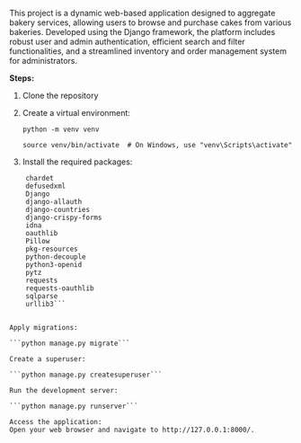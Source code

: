 This project is a dynamic web-based application designed to aggregate bakery services, allowing users to browse and purchase cakes from various bakeries. Developed using the Django framework, the platform includes robust user and admin authentication, efficient search and filter functionalities, and a streamlined inventory and order management system for administrators.

**Steps:**

1. Clone the repository
2. Create a virtual environment:

    ```python -m venv venv```
   
   ```source venv/bin/activate  # On Windows, use "venv\Scripts\activate"```

3. Install the required packages:

```certifi
    chardet
    defusedxml
    Django
    django-allauth
    django-countries
    django-crispy-forms
    idna
    oauthlib
    Pillow
    pkg-resources
    python-decouple
    python3-openid
    pytz
    requests
    requests-oauthlib
    sqlparse
    urllib3```


Apply migrations:

```python manage.py migrate```

Create a superuser:

```python manage.py createsuperuser```

Run the development server:

```python manage.py runserver```

Access the application:
Open your web browser and navigate to http://127.0.0.1:8000/.
